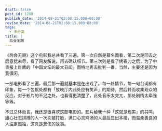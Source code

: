 ```yaml
---
draft: false
post_id: 1280
publish_date: '2014-08-21T02:08:15.000+08:00'
revise_date: '2014-08-21T02:08:15.000+08:00'
tags:
  - 未分类
title: |
  后会无期
---
```


《后会无期》这个电影我总共看了三遍。第一次自然是慕名而看，第二次是回去之后意犹未尽，看了网友解说，再去确认细节。第三次则是看了绣春刀之后，为了中青报上肖鹰的「中国文坛的最大丑闻」而特地再去批判一番。当然，主要还是因为我很闲。

一部电影看了三遍，最后那一遍就基本是在出戏了。每一处情节，每一句台词都有印象，每一个包袱处都有「放映厅内此处应有笑声」的期待，然后转而收集观众的反应。对于影片的不足之处，也看得更清楚了，此处音乐太突兀，那处剧情太牵强等等。

不过总体而言，我还是很喜欢这部电影的。影片给我一种「这就是现实」的共鸣，雄心壮志拼搏的人一次次被打脸，满口心灵鸡汤的人最后显出本相，而温柔善良的人注定孤独，这真是悲伤的故事。
